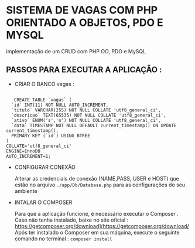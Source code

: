 # SISTEMA DE VAGAS COM PHP ORIENTADO A OBJETOS, PDO E MYSQL
  implementação de um CRUD com PHP OO, PDO e MySQL  

## PASSOS PARA EXECUTAR A APLICAÇÃO :
  - CRIAR O BANCO vagas : 
  ```  
    
     CREATE TABLE `vagas` (
  	`id` INT(11) NOT NULL AUTO_INCREMENT,
  	`titulo` VARCHAR(255) NOT NULL COLLATE 'utf8_general_ci',
  	`descricao` TEXT(65535) NOT NULL COLLATE 'utf8_general_ci',
  	`ativo` ENUM('s','n') NOT NULL COLLATE 'utf8_general_ci',
  	`data` TIMESTAMP NOT NULL DEFAULT current_timestamp() ON UPDATE current_timestamp(),
  	PRIMARY KEY (`id`) USING BTREE
  )
  COLLATE='utf8_general_ci'
  ENGINE=InnoDB
  AUTO_INCREMENT=1;
 ``` 

   - CONFIGURAR CONEXÃO 
      
      Alterar as credenciais de conexão (NAME,PASS, USER e HOST) que estão no arquivo  `./app/Db/Database.php` para as configurações do seu ambiente
      
  - INTALAR O COMPOSER 
  
    Para que a aplicação funcione, é necessário executar o Composer .
    Caso não tenha instalado, baixe no site oficial : https://getcomposer.org/download](https://getcomposer.org/download/
    Após ter instalado o Composer em sua máquina, execute o seguinte comando no terminal : 
    `composer install`

    
    
